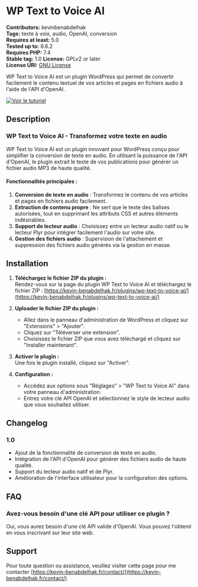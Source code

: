 # WP Text to Voice AI

**Contributors:** kevinbenabdelhak  
**Tags:** texte à voix, audio, OpenAI, conversion  
**Requires at least:** 5.0  
**Tested up to:** 6.6.2  
**Requires PHP:** 7.4  
**Stable tag:** 1.0
**License:** GPLv2 or later  
**License URI:** [GNU License](https://www.gnu.org/licenses/gpl-2.0.html)  

WP Text to Voice AI est un plugin WordPress qui permet de convertir facilement le contenu textuel de vos articles et pages en fichiers audio à l'aide de l'API d'OpenAI.

[![Voir le tutoriel](https://img.youtube.com/vi/ZE3xdg7N1mc/sddefault.jpg)](https://www.youtube.com/watch?v=ZE3xdg7N1mc&ab_channel=KevinBenabdelhak)

## Description

### WP Text to Voice AI - Transformez votre texte en audio

WP Text to Voice AI est un plugin innovant pour WordPress conçu pour simplifier la conversion de texte en audio. En utilisant la puissance de l'API d'OpenAI, le plugin extrait le texte de vos publications pour générer un fichier audio MP3 de haute qualité.

#### Fonctionnalités principales :
1. **Conversion de texte en audio** : Transformez le contenu de vos articles et pages en fichiers audio facilement.
2. **Extraction de contenu propre** : Ne sert que le texte des balises autorisées, tout en supprimant les attributs CSS et autres éléments indésirables.
3. **Support de lecteur audio** : Choisissez entre un lecteur audio natif ou le lecteur Plyr pour intégrer facilement l'audio sur votre site.
4. **Gestion des fichiers audio** : Supervision de l'attachement et suppression des fichiers audio générés via la gestion en masse.

## Installation
1. **Téléchargez le fichier ZIP du plugin :**  
   Rendez-vous sur la page du plugin WP Text to Voice AI et téléchargez le fichier ZIP : [https://kevin-benabdelhak.fr/plugins/wp-text-to-voice-ai/](https://kevin-benabdelhak.fr/plugins/wp-text-to-voice-ai/)

2. **Uploader le fichier ZIP du plugin :**
   - Allez dans le panneau d'administration de WordPress et cliquez sur "Extensions" > "Ajouter".
   - Cliquez sur "Téléverser une extension".
   - Choisissez le fichier ZIP que vous avez téléchargé et cliquez sur "Installer maintenant".

3. **Activer le plugin :**  
   Une fois le plugin installé, cliquez sur "Activer".

4. **Configuration :**
   - Accédez aux options sous "Réglages" > "WP Text to Voice AI" dans votre panneau d'administration.
   - Entrez votre clé API OpenAI et sélectionnez le style de lecteur audio que vous souhaitez utiliser.

## Changelog
### 1.0
* Ajout de la fonctionnalité de conversion de texte en audio.
* Intégration de l'API d'OpenAI pour générer des fichiers audio de haute qualité.
* Support du lecteur audio natif et de Plyr.
* Amélioration de l'interface utilisateur pour la configuration des options.

## FAQ
### Avez-vous besoin d'une clé API pour utiliser ce plugin ?
Oui, vous aurez besoin d'une clé API valide d'OpenAI. Vous pouvez l'obtenir en vous inscrivant sur leur site web.

## Support
Pour toute question ou assistance, veuillez visiter cette page pour me contacter [https://kevin-benabdelhak.fr/contact/](https://kevin-benabdelhak.fr/contact/)
